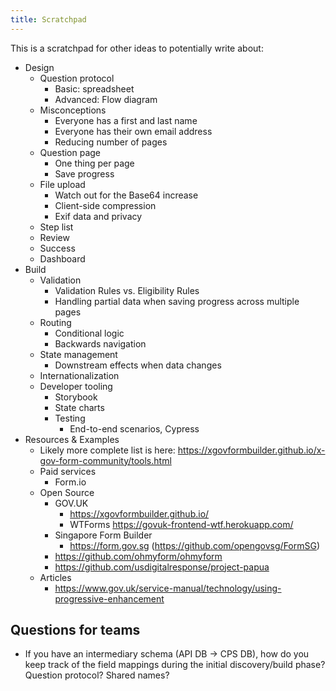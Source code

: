 ```yaml
---
title: Scratchpad
---
```


This is a scratchpad for other ideas to potentially write about:

- Design
  - Question protocol
    - Basic: spreadsheet
    - Advanced: Flow diagram
  - Misconceptions
    - Everyone has a first and last name
    - Everyone has their own email address
    - Reducing number of pages
  - Question page
    - One thing per page
    - Save progress
  - File upload
    - Watch out for the Base64 increase
    - Client-side compression
    - Exif data and privacy
  - Step list
  - Review
  - Success
  - Dashboard
- Build
  - Validation
    - Validation Rules vs. Eligibility Rules
    - Handling partial data when saving progress across multiple pages
  - Routing
    - Conditional logic
    - Backwards navigation
  - State management
    - Downstream effects when data changes
  - Internationalization
  - Developer tooling
    - Storybook
    - State charts
    - Testing
      - End-to-end scenarios, Cypress
- Resources & Examples
  - Likely more complete list is here: https://xgovformbuilder.github.io/x-gov-form-community/tools.html
  - Paid services
    - Form.io
  - Open Source
    - GOV.UK
      - https://xgovformbuilder.github.io/
      - WTForms https://govuk-frontend-wtf.herokuapp.com/
    - Singapore Form Builder
      - https://form.gov.sg (https://github.com/opengovsg/FormSG)
    - https://github.com/ohmyform/ohmyform
    - https://github.com/usdigitalresponse/project-papua
  - Articles
    - https://www.gov.uk/service-manual/technology/using-progressive-enhancement

## Questions for teams

- If you have an intermediary schema (API DB -> CPS DB), how do you keep track of the field mappings during the initial discovery/build phase? Question protocol? Shared names?
